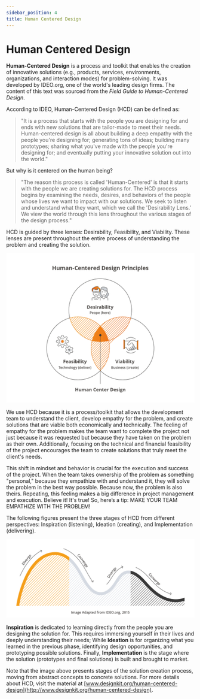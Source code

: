 ```yaml
---
sidebar_position: 4
title: Human Centered Design
---
```

# Human Centered Design

**Human-Centered Design** is a process and toolkit that enables the creation of innovative solutions (e.g., products, services, environments, organizations, and interaction modes) for problem-solving. It was developed by IDEO.org, one of the world's leading design firms. The content of this text was sourced from the *Field Guide to Human-Centered Design*.

According to IDEO, Human-Centered Design (HCD) can be defined as:

> "It is a process that starts with the people you are designing for and ends with new solutions that are tailor-made to meet their needs. Human-centered design is all about building a deep empathy with the people you're designing for; generating tons of ideas; building many prototypes; sharing what you've made with the people you're designing for; and eventually putting your innovative solution out into the world."

But why is it centered on the human being?

> "The reason this process is called 'Human-Centered' is that it starts with the people we are creating solutions for. The HCD process begins by examining the needs, desires, and behaviors of the people whose lives we want to impact with our solutions. We seek to listen and understand what they want, which we call the 'Desirability Lens.' We view the world through this lens throughout the various stages of the design process."

HCD is guided by three lenses: Desirability, Feasibility, and Viability. These lenses are present throughout the entire process of understanding the problem and creating the solution.

![alt text](hcd_lenses.webp)


We use HCD because it is a process/toolkit that allows the development team to understand the client, develop empathy for the problem, and create solutions that are viable both economically and technically. The feeling of empathy for the problem makes the team want to complete the project not just because it was requested but because they have taken on the problem as their own. Additionally, focusing on the technical and financial feasibility of the project encourages the team to create solutions that truly meet the client's needs.

This shift in mindset and behavior is crucial for the execution and success of the project. When the team takes ownership of the problem as something "personal," because they empathize with and understand it, they will solve the problem in the best way possible. Because now, the problem is also theirs. Repeating, this feeling makes a big difference in project management and execution. Believe it! It's true! So, here’s a tip: MAKE YOUR TEAM EMPATHIZE WITH THE PROBLEM!

The following figures present the three stages of HCD from different perspectives: Inspiration (listening), Ideation (creating), and Implementation (delivering).

![alt text](hcd_flow.webp)

**Inspiration** is dedicated to learning directly from the people you are designing the solution for. This requires immersing yourself in their lives and deeply understanding their needs;  While **Ideation** is for organizing what you learned in the previous phase, identifying design opportunities, and prototyping possible solutions. Finally, **Implementation** is the stage where the solution (prototypes and final solutions) is built and brought to market.

Note that the image above presents stages of the solution creation process, moving from abstract concepts to concrete solutions. For more details about HCD, visit the material at [www.designkit.org/human-centered-design](http://www.designkit.org/human-centered-design).

